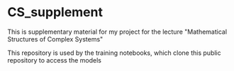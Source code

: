 # CS_supplement

This is supplementary material for my project for the lecture "Mathematical Structures of Complex Systems"

This repository is used by the training notebooks, which clone this public repository to access the models
